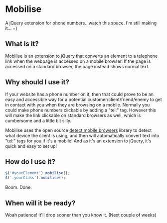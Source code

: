 Mobilise
=====

A jQuery extension for phone numbers...watch this space. I'm still making it... =)

What is it?
-

Mobilise is an extension to jQuery that converts an element to a telephone link when the webpage is accessed on a mobile browser. If the page is accessed on a standard browser, the page instead shows normal text.

Why should I use it?
-

If your website has a phone number on it, then that could prove to be an easy and accessible way for a potential customer/client/friend/enemy to get in contact with you when they are browsing on a mobile. Normally you could make phone numbers clickable by adding a "tel:" tag. However this will make the link clickable on standard browsers as well, which is cumbersome and a little bit silly.

Mobilise uses the open source [detect mobile browsers](http://www.detectmobilebrowsers.com/ "Detect Mobile Browsers") library to detect what device the client is using, and then will automatically convert text into "tel:" tags for you if it's a mobile! And as it's an extension to jQuery, it's quick and easy to set up!

How do I use it?
-
```javascript
$('#yourElement').mobilise();
$('.yourClass').mobilise();
```
Boom. Done.

When will it be ready?
-

Woah patience! It'll drop sooner than you know it. (Next couple of weeks)


